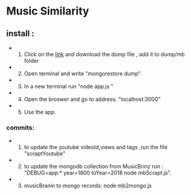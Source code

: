 # Music Similarity

## install :
  * 1. Click on the [link](https://postjceac-my.sharepoint.com/:f:/g/personal/sagima_post_jce_ac_il/Ev9QAlDkVCtOpfiVgOCZ4nMB_Osg1hTKLq0DirAoVrPfDg?e=pcLERL) and download the dump file , add it to dump/mb folder
  * 2. Open terminal and write "mongorestore dump"
  * 3. In a new terminal run "node app.js "
  * 4. Open the broswer and go to address: "localhost:3000"
  * 5. Use the app.
    
### commits:
   *  1. to update the youtube videoId,views and tags ,run the file "scraptYoutube"
   * 2. to update the mongodb collection from MusicBrinz run : "DEBUG=app:* year=1800 toYear=2018 node mbScrapt.js".
   * 3. musicBranin to mongo records: node mb2mongo.js



